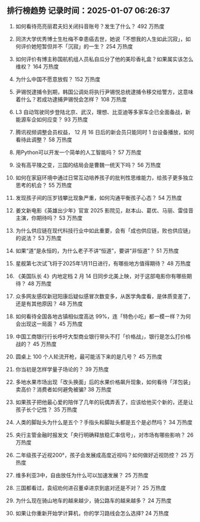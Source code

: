 
## 排行榜趋势 记录时间：2025-01-07 06:26:37
  
  1. 如何看待亮亮丽君夫妇关闭抖音账号？发生了什么？ 492 万热度
    
  2. 同济大学优秀博士生杜梅不幸患癌去世，她说「不想我的人生如此沉寂」，如何评价她短暂但并不「沉寂」的一生？ 254 万热度
    
  3. 如何评价有博主称国航机组人员私自瓜分了他的美珍香礼盒？如果属实该怎么维权？ 164 万热度
    
  4. 为什么中国不愿意放假？ 152 万热度
    
  5. 尹锡悦逮捕令到期，韩国公调处将执行尹锡悦总统逮捕令移交给警方，这意味着什么？若成功逮捕尹锡悦会怎样？ 108 万热度
    
  6. L3 自动驾驶同步登陆北京、武汉，理想、比亚迪等多家车企已全面备战，新能源车企如何应变？ 93 万热度
    
  7. 腾讯视频调整会员权益， 12 月 16 日后的新会员只能同时 1 台设备播放，如何看待此调整？ 58 万热度
    
  8. 用Python可以开发一个简单的人工智能吗？ 57 万热度
    
  9. 没有高平陵之变，三国的结局会是曹魏一统天下吗？ 56 万热度
    
  10. 如何在家庭环境中通过日常互动培养孩子的批判性思维能力，给孩子更多独立思考的机会？ 55 万热度
    
  11. 发现孩子间的压岁钱攀比现象严重，如何沟通平衡孩子心态？ 54 万热度
    
  12. 姜文新电影《英雄出少年》官宣 2025 影院见，赵本山、葛优、马丽、雷佳音主演，你期待吗？ 53 万热度
    
  13. 为什么供应链在现代科技行业中如此重要，会有「成也供应链，败也供应链」的说法？ 53 万热度
    
  14. 如果“道”是永恒的，为什么老子不讲“恒道”，要讲“非恒道”？ 51 万热度
    
  15. 星舰第七次试飞将于2025年1月11日进行，有哪些地方值得期待？ 48 万热度
    
  16. 《美国队长 4》内地定档 2 月 14 日同步北美上映，对于这部电影你有哪些期待？ 48 万热度
    
  17. 众多网友感叹新冠阳康后疑似感冒次数变多，从医学角度看，是体质变差了，还是有其他原因？ 48 万热度
    
  18. 如何看待全国各地古镇相似度高达 99%，连「特色小吃」都一模一样？为何会出现这一局面？ 45 万热度
    
  19. 中国工商银行行长呼吁大型商业银行带头不打「价格战」，银行是怎么打价格战的？ 45 万热度
    
  20. 圆桌上 100 个人轮流开枪，最可能活下来的是几号？ 45 万热度
    
  21. 你当初是怎样学量子场论的？ 39 万热度
    
  22. 多地水果市场出现「改头换面」后的水果价格飙升现象，如何看待「洋包装」卖高价？消费者如何避免被骗? 38 万热度
    
  23. 如果孩子把他最心爱的陪伴了几年的玩偶弄丢了，应该给他买个新的，还是让孩子长个记性？ 35 万热度
    
  24. 人类的脚趾头为什么是五个？手指头和脚趾头都是五个是必然吗？ 34 万热度
    
  25. 央行主管金融时报发文「央行明确释放稳汇率信号」，对市场有哪些影响？ 26 万热度
    
  26. 二年级孩子近视200°，孩子会发展成高度近视吗？如何做好近视防控？ 25 万热度
    
  27. 维多利亚3中，自由放任为什么可以加速发展？ 25 万热度
    
  28. 三国都看过，袁绍劝何进召董卓进京到底对还是不对？ 25 万热度
    
  29. 为什么现在骑山地车的越来越少，骑公路车的越来越多？ 24 万热度
    
  30. 如果让你重新开始学计算机，你的学习路线会怎么选择? 24 万热度
    